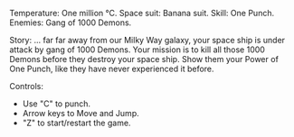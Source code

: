 Temperature: One million °C.
Space suit: Banana suit.
Skill: One Punch.
Enemies: Gang of 1000 Demons.

Story:
... far far away from our Milky Way galaxy, your space ship is under attack by gang of 1000 Demons.
Your mission is to kill all those 1000 Demons before they destroy your space ship.
Show them your Power of One Punch, like they have never experienced it before.

Controls:
- Use "C" to punch.
- Arrow keys to Move and Jump.
- "Z" to start/restart the game.